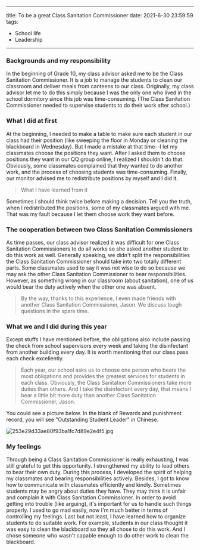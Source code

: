 --- 
title: To be a great Class Sanitation Commissioner
date: 2021-6-30 23:59:59
tags:
 - School life
 - Leadership
 
 ---

### Backgrounds and my responsibility

In the beginning of Grade 10, my class advisor asked me to be the Class Sanitation Commissioner. It is a job to manage the students to clean our classroom and deliver meals from canteens to our class. Originally, my class advisor let me to do this simply because I was the only one who lived in the school dormitory since this job was time-consuming. (The Class Sanitation Commissioner needed to supervise students to do their work after school.)

### What I did at first

At the beginning, I needed to make a table to make sure each student in our class had their position (like sweeping the floor in Monday or cleaning the blackboard in Wednesday). But I made a mistake at that time--I let my classmates choose the positions they want. After I asked them to choose positions they want in our QQ group online, I realized I shouldn't do that. Obviously, some classmates complained that they wanted to do another work, and the process of choosing students was time-consuming. Finally, our monitor advised me to redistribute positions by myself and I did it.

> What I have learned from it

Sometimes I should think twice before making a decision. Tell you the truth, when I redistributed the positions, some of my classmates argued with me. That was my fault because I let them choose work they want before.
### The cooperation between two Class Sanitation Commissioners

As time passes, our class advisor realized it was difficult for one Class Sanitation Commissioners to do all works so she asked another student to do this work as well.
Generally speaking, we didn't split the responsibilities the Class Sanitation Commissioner should take into two totally different parts. Some classmates used to say it was not wise to do so because we may ask the other Class Sanitation Commissioner to bear responsibilities. However, as something wrong in our classroom (about sanitation), one of us would bear the duty actively when the other one was absent.

> By the way, thanks to this experience, I even made friends with another Class Sanitation Commissioner, Jason. We discuss tough questions in the spare time.

### What we and I did during this year

Except stuffs I have mentioned before, the obligations also include passing the check from school supervisors every week and taking the disinfectant from another building every day.
It is worth mentioning that our class pass each check excellently.

> Each year, our school asks us to choose one person who bears the most obligations and provides the greatest services for students in each class. Obviously, the Class Sanitation Commissioners take more duties than others. And I take the disinfectant every day, that means I bear a little bit more duty than another Class Sanitation Commissioner, Jason.

You could see a picture below. In the blank of Rewards and punishment record, you will see "Outstanding Student Leader" in Chinese.


![253e29d33ae80f93ba1fc7d89e2e4f5.jpg](https://i.loli.net/2021/06/30/zeq4ortVKhOXGvw.jpg)

### My feelings 

Through being a Class Sanitation Commissioner is really exhausting, I was still grateful to get this opportunity. I strengthened my ability to lead others to bear their own duty. During this process, I developed the spirit of helping my classmates and bearing responsibilities actively. Besides, I got to know how to communicate with classmates efficiently and kindly. Sometimes students may be angry about duties they have. They may think it is unfair and complain it with Class Sanitation Commissioner. In order to avoid getting into trouble (like arguing), it's important for us to handle such things properly. I used to go mad easily, now I'm much better in terms of controlling my feelings. Last but not least, I have learned how to organize students to do suitable work. For example, students in our class thought it was easy to clean the blackboard so they all chose to do this work. And I chose someone who wasn't capable enough to do other work to clean the blackboard.

